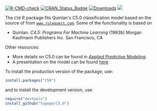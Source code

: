 
[![R-CMD-check](https://github.com/topepo/C5.0/actions/workflows/R-CMD-check.yaml/badge.svg)](https://github.com/topepo/C5.0/actions/workflows/R-CMD-check.yaml)
[![CRAN_Status_Badge](http://www.r-pkg.org/badges/version/C50)](https://CRAN.r-project.org/package=C50)
[![Downloads](http://cranlogs.r-pkg.org/badges/C50)](https://CRAN.r-project.org/package=C50)
![](https://img.shields.io/badge/lifecycle-maturing-blue.svg)

The `C50` R package fits Quinlan's C5.0 classification model based on the source of from [`www.rulequest.com`](http://www.rulequest.com/see5-info.html). Some of the functionality is based on 

*  Quinlan. _C4.5: Programs For Machine Learning_ (1993b) Morgan Kaufmann Publishers Inc. San Francisco, CA

Other resources:

*  More details on C5.0 can be found in [_Applied Predictive Modeling_](http://appliedpredictivemodeling.com/). 
*  A presentation on the model can be found [here](https://static1.squarespace.com/static/51156277e4b0b8b2ffe11c00/t/51e7e42ce4b0fd2e32684bca/1374151724529/user_C5.0.pdf)


To install the production version of the package, use:

```r
install.packages("C50")
```

and to install the development version, use

```r
require("devtools")
install_github("topepo/C5.0")
```




